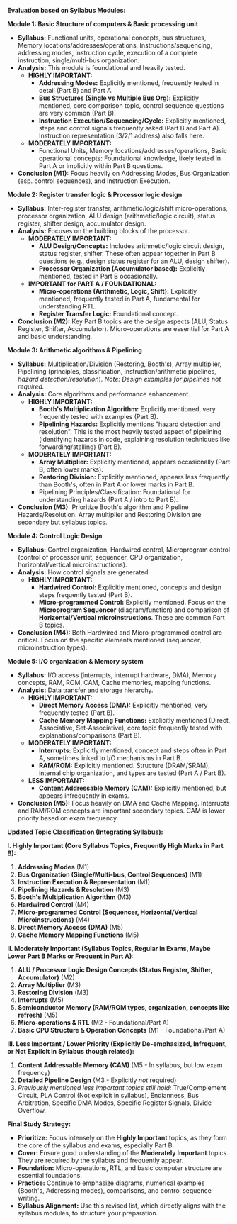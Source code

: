 **Evaluation based on Syllabus Modules:**

**Module 1: Basic Structure of computers & Basic processing unit**

*   **Syllabus:** Functional units, operational concepts, bus structures, Memory locations/addresses/operations, Instructions/sequencing, addressing modes, instruction cycle, execution of a complete instruction, single/multi-bus organization.
*   **Analysis:** This module is foundational and heavily tested.
    *   **HIGHLY IMPORTANT:**
        *   **Addressing Modes:** Explicitly mentioned, frequently tested in detail (Part B) and Part A.
        *   **Bus Structures (Single vs Multiple Bus Org):** Explicitly mentioned, core comparison topic, control sequence questions are very common (Part B).
        *   **Instruction Execution/Sequencing/Cycle:** Explicitly mentioned, steps and control signals frequently asked (Part B and Part A). Instruction representation (3/2/1 address) also falls here.
    *   **MODERATELY IMPORTANT:**
        *   Functional Units, Memory locations/addresses/operations, Basic operational concepts: Foundational knowledge, likely tested in Part A or implicitly within Part B questions.
*   **Conclusion (M1):** Focus heavily on Addressing Modes, Bus Organization (esp. control sequences), and Instruction Execution.

**Module 2: Register transfer logic & Processor logic design**

*   **Syllabus:** Inter-register transfer, arithmetic/logic/shift micro-operations, processor organization, ALU design (arithmetic/logic circuit), status register, shifter design, accumulator design.
*   **Analysis:** Focuses on the building blocks of the processor.
    *   **MODERATELY IMPORTANT:**
        *   **ALU Design/Concepts:** Includes arithmetic/logic circuit design, status register, shifter. These often appear together in Part B questions (e.g., design status register for an ALU, design shifter).
        *   **Processor Organization (Accumulator based):** Explicitly mentioned, tested in Part B occasionally.
    *   **IMPORTANT for PART A / FOUNDATIONAL:**
        *   **Micro-operations (Arithmetic, Logic, Shift):** Explicitly mentioned, frequently tested in Part A, fundamental for understanding RTL.
        *   **Register Transfer Logic:** Foundational concept.
*   **Conclusion (M2):** Key Part B topics are the *design* aspects (ALU, Status Register, Shifter, Accumulator). Micro-operations are essential for Part A and basic understanding.

**Module 3: Arithmetic algorithms & Pipelining**

*   **Syllabus:** Multiplication/Division (Restoring, Booth's), Array multiplier, Pipelining (principles, classification, instruction/arithmetic pipelines, *hazard detection/resolution*). *Note: Design examples for pipelines not required.*
*   **Analysis:** Core algorithms and performance enhancement.
    *   **HIGHLY IMPORTANT:**
        *   **Booth's Multiplication Algorithm:** Explicitly mentioned, very frequently tested with examples (Part B).
        *   **Pipelining Hazards:** Explicitly mentions "hazard detection and resolution". This is the most heavily tested aspect of pipelining (identifying hazards in code, explaining resolution techniques like forwarding/stalling) (Part B).
    *   **MODERATELY IMPORTANT:**
        *   **Array Multiplier:** Explicitly mentioned, appears occasionally (Part B, often lower marks).
        *   **Restoring Division:** Explicitly mentioned, appears less frequently than Booth's, often in Part A or lower marks in Part B.
        *   Pipelining Principles/Classification: Foundational for understanding hazards (Part A / intro to Part B).
*   **Conclusion (M3):** Prioritize Booth's algorithm and Pipeline Hazards/Resolution. Array multiplier and Restoring Division are secondary but syllabus topics.

**Module 4: Control Logic Design**

*   **Syllabus:** Control organization, Hardwired control, Microprogram control (control of processor unit, sequencer, CPU organization, horizontal/vertical microinstructions).
*   **Analysis:** How control signals are generated.
    *   **HIGHLY IMPORTANT:**
        *   **Hardwired Control:** Explicitly mentioned, concepts and design steps frequently tested (Part B).
        *   **Micro-programmed Control:** Explicitly mentioned. Focus on the **Microprogram Sequencer** (diagram/function) and comparison of **Horizontal/Vertical microinstructions**. These are common Part B topics.
*   **Conclusion (M4):** Both Hardwired and Micro-programmed control are critical. Focus on the specific elements mentioned (sequencer, microinstruction types).

**Module 5: I/O organization & Memory system**

*   **Syllabus:** I/O access (interrupts, interrupt hardware, DMA), Memory concepts, RAM, ROM, CAM, Cache memories, mapping functions.
*   **Analysis:** Data transfer and storage hierarchy.
    *   **HIGHLY IMPORTANT:**
        *   **Direct Memory Access (DMA):** Explicitly mentioned, very frequently tested (Part B).
        *   **Cache Memory Mapping Functions:** Explicitly mentioned (Direct, Associative, Set-Associative), core topic frequently tested with explanations/comparisons (Part B).
    *   **MODERATELY IMPORTANT:**
        *   **Interrupts:** Explicitly mentioned, concept and steps often in Part A, sometimes linked to I/O mechanisms in Part B.
        *   **RAM/ROM:** Explicitly mentioned. Structure (DRAM/SRAM), internal chip organization, and types are tested (Part A / Part B).
    *   **LESS IMPORTANT:**
        *   **Content Addressable Memory (CAM):** Explicitly mentioned, but appears infrequently in exams.
*   **Conclusion (M5):** Focus heavily on DMA and Cache Mapping. Interrupts and RAM/ROM concepts are important secondary topics. CAM is lower priority based on exam frequency.

**Updated Topic Classification (Integrating Syllabus):**

**I. Highly Important (Core Syllabus Topics, Frequently High Marks in Part B):**

1.  **Addressing Modes** (M1)
2.  **Bus Organization (Single/Multi-bus, Control Sequences)** (M1)
3.  **Instruction Execution & Representation** (M1)
4.  **Pipelining Hazards & Resolution** (M3)
5.  **Booth's Multiplication Algorithm** (M3)
6.  **Hardwired Control** (M4)
7.  **Micro-programmed Control (Sequencer, Horizontal/Vertical Microinstructions)** (M4)
8.  **Direct Memory Access (DMA)** (M5)
9.  **Cache Memory Mapping Functions** (M5)

**II. Moderately Important (Syllabus Topics, Regular in Exams, Maybe Lower Part B Marks or Frequent in Part A):**

1.  **ALU / Processor Logic Design Concepts (Status Register, Shifter, Accumulator)** (M2)
2.  **Array Multiplier** (M3)
3.  **Restoring Division** (M3)
4.  **Interrupts** (M5)
5.  **Semiconductor Memory (RAM/ROM types, organization, concepts like refresh)** (M5)
6.  **Micro-operations & RTL** (M2 - Foundational/Part A)
7.  **Basic CPU Structure & Operation Concepts** (M1 - Foundational/Part A)

**III. Less Important / Lower Priority (Explicitly De-emphasized, Infrequent, or Not Explicit in Syllabus though related):**

1.  **Content Addressable Memory (CAM)** (M5 - In syllabus, but low exam frequency)
2.  **Detailed Pipeline Design** (M3 - Explicitly *not* required)
3.  *Previously mentioned less important topics still hold:* True/Complement Circuit, PLA Control (Not explicit in syllabus), Endianness, Bus Arbitration, Specific DMA Modes, Specific Register Signals, Divide Overflow.

**Final Study Strategy:**

*   **Prioritize:** Focus intensely on the **Highly Important** topics, as they form the core of the syllabus and exams, especially Part B.
*   **Cover:** Ensure good understanding of the **Moderately Important** topics. They are required by the syllabus and frequently appear.
*   **Foundation:** Micro-operations, RTL, and basic computer structure are essential foundations.
*   **Practice:** Continue to emphasize diagrams, numerical examples (Booth's, Addressing modes), comparisons, and control sequence writing.
*   **Syllabus Alignment:** Use this revised list, which directly aligns with the syllabus modules, to structure your preparation.
